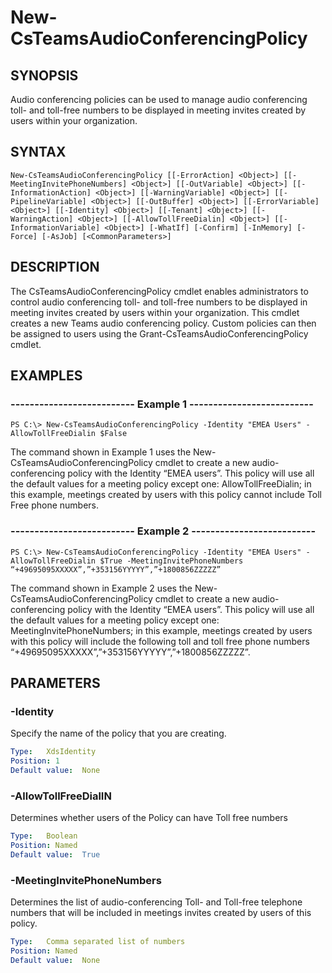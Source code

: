 # New-CsTeamsAudioConferencingPolicy

## SYNOPSIS
Audio conferencing policies can be used to manage audio conferencing toll- and toll-free numbers to be displayed in meeting invites created by users within your organization.


## SYNTAX

```
New-CsTeamsAudioConferencingPolicy [[-ErrorAction] <Object>] [[-MeetingInvitePhoneNumbers] <Object>] [[-OutVariable] <Object>] [[-InformationAction] <Object>] [[-WarningVariable] <Object>] [[-PipelineVariable] <Object>] [[-OutBuffer] <Object>] [[-ErrorVariable] <Object>] [[-Identity] <Object>] [[-Tenant] <Object>] [[-WarningAction] <Object>] [[-AllowTollFreeDialin] <Object>] [[-InformationVariable] <Object>] [-WhatIf] [-Confirm] [-InMemory] [-Force] [-AsJob] [<CommonParameters>]
```  
  
  
## DESCRIPTION
The CsTeamsAudioConferencingPolicy cmdlet enables administrators to control audio conferencing toll- and toll-free numbers to be displayed in meeting invites created by users within your organization. This cmdlet creates a new Teams audio conferencing policy. Custom policies can then be assigned to users using the Grant-CsTeamsAudioConferencingPolicy cmdlet.


## EXAMPLES

### -------------------------- Example 1 --------------------------
```
PS C:\> New-CsTeamsAudioConferencingPolicy -Identity "EMEA Users" -AllowTollFreeDialin $False
```


The command shown in Example 1 uses the New-CsTeamsAudioConferencingPolicy cmdlet to create a new audio-conferencing policy with the Identity “EMEA users”. This policy will use all the default values for a meeting policy except one: AllowTollFreeDialin; in this example, meetings created by users with this policy cannot include Toll Free phone numbers.


### -------------------------- Example 2 --------------------------
```
PS C:\> New-CsTeamsAudioConferencingPolicy -Identity "EMEA Users" -AllowTollFreeDialin $True -MeetingInvitePhoneNumbers “+49695095XXXXX”,”+353156YYYYY”,”+1800856ZZZZZ”
```


The command shown in Example 2 uses the New-CsTeamsAudioConferencingPolicy cmdlet to create a new audio-conferencing policy with the Identity “EMEA users”. This policy will use all the default values for a meeting policy except one: MeetingInvitePhoneNumbers; in this example, meetings created by users with this policy will include the following toll and toll free phone numbers “+49695095XXXXX”,”+353156YYYYY”,”+1800856ZZZZZ”.


## PARAMETERS


### -Identity

Specify the name of the policy that you are creating.

```yaml
Type:	XdsIdentity
Position: 1
Default value:	None
```

### -AllowTollFreeDialIN

Determines whether users of the Policy can have Toll free numbers

```yaml
Type:	Boolean
Position: Named
Default value:	True
```

### -MeetingInvitePhoneNumbers

Determines the list of audio-conferencing Toll- and Toll-free telephone numbers that will be included in meetings invites created by users of this policy.

```yaml
Type:	Comma separated list of numbers
Position: Named
Default value:	None
```

